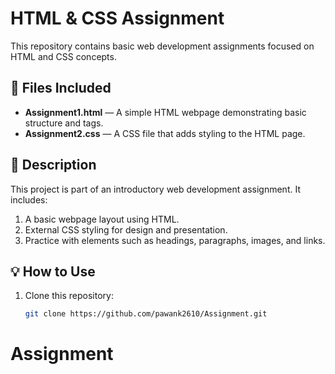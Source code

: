 # HTML & CSS Assignment

This repository contains basic web development assignments focused on HTML and CSS concepts.

## 📁 Files Included

- **Assignment1.html** — A simple HTML webpage demonstrating basic structure and tags.
- **Assignment2.css** — A CSS file that adds styling to the HTML page.

## 📝 Description

This project is part of an introductory web development assignment. It includes:
1. A basic webpage layout using HTML.
2. External CSS styling for design and presentation.
3. Practice with elements such as headings, paragraphs, images, and links.

## 💡 How to Use

1. Clone this repository:
   ```bash
   git clone https://github.com/pawank2610/Assignment.git
# Assignment
